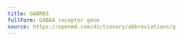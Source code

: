 ```yaml
---
title: GABRB3
fullForm: GABAA receptor gene
source: https://openmd.com/dictionary/abbreviations/g
---
```


